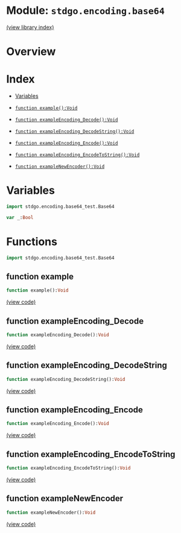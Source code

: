 # Module: `stdgo.encoding.base64`

[(view library index)](../../stdgo.md)


# Overview


# Index


- [Variables](<#variables>)

- [`function example():Void`](<#function-example>)

- [`function exampleEncoding_Decode():Void`](<#function-exampleencoding_decode>)

- [`function exampleEncoding_DecodeString():Void`](<#function-exampleencoding_decodestring>)

- [`function exampleEncoding_Encode():Void`](<#function-exampleencoding_encode>)

- [`function exampleEncoding_EncodeToString():Void`](<#function-exampleencoding_encodetostring>)

- [`function exampleNewEncoder():Void`](<#function-examplenewencoder>)

# Variables


```haxe
import stdgo.encoding.base64_test.Base64
```


```haxe
var _:Bool
```


# Functions


```haxe
import stdgo.encoding.base64_test.Base64
```


## function example


```haxe
function example():Void
```


[\(view code\)](<./Base64.hx#L12>)


## function exampleEncoding\_Decode


```haxe
function exampleEncoding_Decode():Void
```


[\(view code\)](<./Base64.hx#L43>)


## function exampleEncoding\_DecodeString


```haxe
function exampleEncoding_DecodeString():Void
```


[\(view code\)](<./Base64.hx#L34>)


## function exampleEncoding\_Encode


```haxe
function exampleEncoding_Encode():Void
```


[\(view code\)](<./Base64.hx#L28>)


## function exampleEncoding\_EncodeToString


```haxe
function exampleEncoding_EncodeToString():Void
```


[\(view code\)](<./Base64.hx#L23>)


## function exampleNewEncoder


```haxe
function exampleNewEncoder():Void
```


[\(view code\)](<./Base64.hx#L54>)


